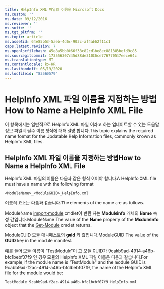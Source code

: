```yaml
---
title: HelpInfo XML 파일의 이름을 Microsoft Docs
ms.custom: ''
ms.date: 09/12/2016
ms.reviewer: ''
ms.suite: ''
ms.tgt_pltfrm: ''
ms.topic: article
ms.assetid: 64e85b53-5aeb-4d6c-903c-af4ab62f11c1
caps.latest.revision: 7
ms.openlocfilehash: 45e8a5bb0066f38c82cd3be8ec881383befd9c85
ms.sourcegitcommit: 173556307d45d88de31086ce776770547eece64c
ms.translationtype: MT
ms.contentlocale: ko-KR
ms.lasthandoff: 05/19/2020
ms.locfileid: "83560579"
---
```

# <a name="how-to-name-a-helpinfo-xml-file"></a><span data-ttu-id="a8986-102">HelpInfo XML 파일 이름을 지정하는 방법</span><span class="sxs-lookup"><span data-stu-id="a8986-102">How to Name a HelpInfo XML File</span></span>

<span data-ttu-id="a8986-103">이 항목에서는 일반적으로 HelpInfo XML 파일 이라고 하는 업데이트할 수 있는 도움말 정보 파일의 필수 이름 형식에 대해 설명 합니다.</span><span class="sxs-lookup"><span data-stu-id="a8986-103">This topic explains the required name format for the Updatable Help Information files, commonly known as HelpInfo XML files.</span></span>

## <a name="how-to-name-a-helpinfo-xml-file"></a><span data-ttu-id="a8986-104">HelpInfo XML 파일 이름을 지정하는 방법</span><span class="sxs-lookup"><span data-stu-id="a8986-104">How to Name a HelpInfo XML File</span></span>

<span data-ttu-id="a8986-105">HelpInfo XML 파일의 이름은 다음과 같은 형식 이어야 합니다.</span><span class="sxs-lookup"><span data-stu-id="a8986-105">A HelpInfo XML file must have a name with the following format.</span></span>

`<ModuleName>_<ModuleGUID>_HelpInfo.xml`

<span data-ttu-id="a8986-106">이름의 요소는 다음과 같습니다.</span><span class="sxs-lookup"><span data-stu-id="a8986-106">The elements of the name are as follows.</span></span>

<span data-ttu-id="a8986-107">ModuleName [import-module](/powershell/module/Microsoft.PowerShell.Core/Get-Module) cmdlet이 반환 하는 **Moduleinfo** 개체의 **Name** 속성 값입니다.</span><span class="sxs-lookup"><span data-stu-id="a8986-107">ModuleName The value of the **Name** property of the **ModuleInfo** object that the [Get-Module](/powershell/module/Microsoft.PowerShell.Core/Get-Module) cmdlet returns.</span></span>

<span data-ttu-id="a8986-108">ModuleGUID 모듈 매니페스트의 **guid** 키 값입니다.</span><span class="sxs-lookup"><span data-stu-id="a8986-108">ModuleGUID The value of the **GUID** key in the module manifest.</span></span>

<span data-ttu-id="a8986-109">예를 들어 모듈 이름이 "TestModule"이 고 모듈 GUID가 9cabb9ad-4914-a46b-bfc1bebf07f9 인 경우 모듈의 HelpInfo XML 파일 이름은 다음과 같습니다.</span><span class="sxs-lookup"><span data-stu-id="a8986-109">For example, if the module name is "TestModule" and the module GUID is 9cabb9ad-f2ac-4914-a46b-bfc1bebf07f9, the name of the HelpInfo XML file for the module would be:</span></span>

`TestModule_9cabb9ad-f2ac-4914-a46b-bfc1bebf07f9_HelpInfo.xml`
